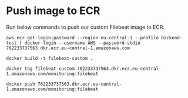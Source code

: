 # Push image to ECR
Run below commands to push our custom Filebeat image to ECR.
```
aws ecr get-login-password --region eu-central-1 --profile backend-test | docker login --username AWS --password-stdin 762233737563.dkr.ecr.eu-central-1.amazonaws.com
```

```
docker build -t filebeat-custom .
```

```
docker tag filebeat-custom 762233737563.dkr.ecr.eu-central-1.amazonaws.com/monitoring:filebeat
```

```
docker push 762233737563.dkr.ecr.eu-central-1.amazonaws.com/monitoring:filebeat
```